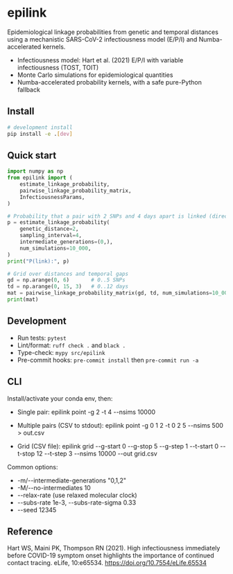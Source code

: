 # epilink

Epidemiological linkage probabilities from genetic and temporal distances using a mechanistic SARS-CoV-2 infectiousness model (E/P/I) and Numba-accelerated kernels.

- Infectiousness model: Hart et al. (2021) E/P/I with variable infectiousness (TOST, TOIT)
- Monte Carlo simulations for epidemiological quantities
- Numba-accelerated probability kernels, with a safe pure-Python fallback

## Install

```bash
# development install
pip install -e .[dev]
```

## Quick start

```python
import numpy as np
from epilink import (
    estimate_linkage_probability,
    pairwise_linkage_probability_matrix,
    InfectiousnessParams,
)

# Probability that a pair with 2 SNPs and 4 days apart is linked (directly, m=0)
p = estimate_linkage_probability(
    genetic_distance=2,
    sampling_interval=4,
    intermediate_generations=(0,),
    num_simulations=10_000,
)
print("P(link):", p)

# Grid over distances and temporal gaps
gd = np.arange(0, 6)       # 0..5 SNPs
td = np.arange(0, 15, 3)   # 0..12 days
mat = pairwise_linkage_probability_matrix(gd, td, num_simulations=10_000)
print(mat)
```

## Development

- Run tests: `pytest`
- Lint/format: `ruff check .` and `black .`
- Type-check: `mypy src/epilink`
- Pre-commit hooks: `pre-commit install` then `pre-commit run -a`

## CLI

Install/activate your conda env, then:

- Single pair:
  epilink point -g 2 -t 4 --nsims 10000

- Multiple pairs (CSV to stdout):
  epilink point -g 0 1 2 -t 0 2 5 --nsims 500 > out.csv

- Grid (CSV file):
  epilink grid --g-start 0 --g-stop 5 --g-step 1 --t-start 0 --t-stop 12 --t-step 3 --nsims 10000 --out grid.csv

Common options:
- -m/--intermediate-generations "0,1,2"
- -M/--no-intermediates 10
- --relax-rate (use relaxed molecular clock)
- --subs-rate 1e-3, --subs-rate-sigma 0.33
- --seed 12345

## Reference

Hart WS, Maini PK, Thompson RN (2021). High infectiousness immediately before COVID-19 symptom onset highlights the importance of continued contact tracing. eLife, 10:e65534. https://doi.org/10.7554/eLife.65534
